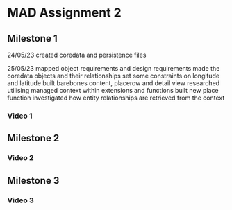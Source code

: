 # MAD Assignment 2


## Milestone 1

24/05/23 
created coredata and persistence files

25/05/23 
mapped object requirements and design requirements
made the coredata objects and their relationships set some constraints on longitude and latitude
built barebones content, placerow and detail view 
researched utilising managed context within extensions and functions
built new place function
investigated how entity relationships are retrieved from the context

### Video 1

## Milestone 2

### Video 2



## Milestone 3

### Video 3
